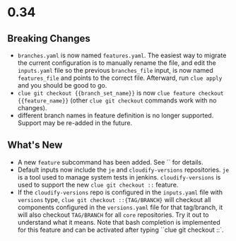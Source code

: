 # 0.34

## Breaking Changes
* `branches.yaml` is now named `features.yaml`. The easiest way to migrate the
   current configuration is to manually rename the file, and edit the `inputs.yaml`
   file so the previous `branches_file` input, is now named `features_file` and
   points to the correct file. Afterward, run `clue apply` and you should be good
   to go.
* `clue git checkout {{branch_set_name}}` is now `clue feature checkout {{feature_name}}`
  (other `clue git checkout` commands work with no changes).
* different branch names in feature definition is no longer supported. Support
  may be re-added in the future.

## What's New
* A new `feature` subcommand has been added. See `` for details.
* Default inputs now include the `je` and `cloudify-versions` repositories.
  `je` is a tool used to manage system tests in jenkins. `cloudify-versions`
  is used to support the new `clue git checkout ::` feature.
* If the `cloudify-versions` repo is configured in the `inputs.yaml` file with
  `versions` type, `clue git checkout ::{TAG/BRANCH}` will checkout all components
  configured in the `versions.yaml` file for that tag/branch, it will also checkout
  `TAG/BRANCH` for all `core` repositories. Try it out to understand what it means.
  Note that bash completion is implemented for this feature and can be activated
  after typing ``clue git checkout ::`.
